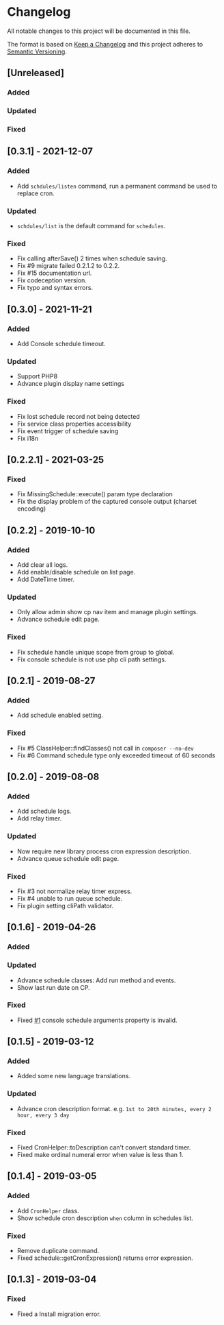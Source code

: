 # Changelog

All notable changes to this project will be documented in this file.

The format is based on [Keep a Changelog](http://keepachangelog.com/) and this project adheres to [Semantic Versioning](http://semver.org/).

## [Unreleased]
### Added
### Updated
### Fixed

## [0.3.1] - 2021-12-07
### Added
- Add `schdules/listen` command, run a permanent command be used to replace cron.

### Updated
- `schdules/list` is the default command for `schedules`.

### Fixed
- Fix calling afterSave() 2 times when schedule saving.
- Fix #9 migrate failed 0.2.1.2 to 0.2.2.
- Fix #15 documentation url.
- Fix codeception version.
- Fix typo and syntax errors.

## [0.3.0] - 2021-11-21
### Added
- Add Console schedule timeout.

### Updated
- Support PHP8
- Advance plugin display name settings

### Fixed
- Fix lost schedule record not being detected
- Fix service class properties accessibility
- Fix event trigger of schedule saving
- Fix i18n

## [0.2.2.1] - 2021-03-25
### Fixed
- Fix MissingSchedule::execute() param type declaration
- Fix the display problem of the captured console output (charset encoding) 

## [0.2.2] - 2019-10-10
### Added
- Add clear all logs.
- Add enable/disable schedule on list page.
- Add DateTime timer.

### Updated
- Only allow admin show cp nav item and manage plugin settings.
- Advance schedule edit page.

### Fixed
- Fix schedule handle unique scope from group to global.
- Fix console schedule is not use php cli path settings.

## [0.2.1] - 2019-08-27
### Added
- Add schedule enabled setting.

### Fixed
- Fix #5 ClassHelper::findClasses() not call in `composer --no-dev`
- Fix #6 Command schedule type only exceeded timeout of 60 seconds

## [0.2.0] - 2019-08-08
### Added
- Add schedule logs.
- Add relay timer.

### Updated
- Now require new library process cron expression description.
- Advance queue schedule edit page.

### Fixed
- Fix #3 not normalize relay timer express.
- Fix #4 unable to run queue schedule.
- Fix plugin setting cliPath validator.

## [0.1.6] - 2019-04-26
### Added
### Updated
- Advance schedule classes: Add run method and events.
- Show last run date on CP.

### Fixed
- Fixed [#1](https://github.com/panlatent/schedule/issues/1) console schedule arguments property is invalid.

## [0.1.5] - 2019-03-12
### Added
- Added some new language translations.

### Updated
- Advance cron description format. e.g. `1st to 20th minutes, every 2 hour, every 3 day`

### Fixed
- Fixed CronHelper::toDescription can't convert standard timer.
- Fixed make ordinal numeral error when value is less than 1.

## [0.1.4] - 2019-03-05
### Added
- Add `CronHelper` class.
- Show schedule cron description `when` column in schedules list.

### Fixed
- Remove duplicate command.
- Fixed schedule::getCronExpression() returns error expression.

## [0.1.3] - 2019-03-04
### Fixed
- Fixed a Install migration error.